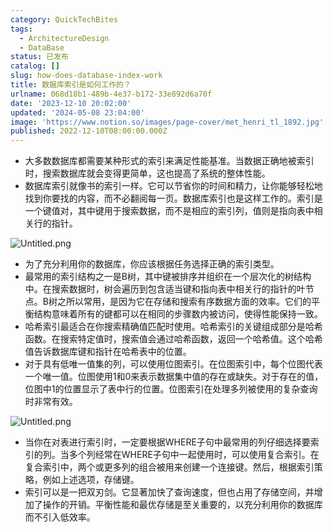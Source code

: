 ```yaml
---
category: QuickTechBites
tags:
  - ArchitectureDesign
  - DataBase
status: 已发布
catalog: []
slug: how-does-database-index-work
title: 数据库索引是如何工作的？
urlname: 068d18b1-489b-4e37-b172-33e892d6a70f
date: '2023-12-10 20:02:00'
updated: '2024-05-08 23:04:00'
image: 'https://www.notion.so/images/page-cover/met_henri_tl_1892.jpg'
published: 2022-12-10T08:00:00.000Z
---
```

- 大多数数据库都需要某种形式的索引来满足性能基准。当数据正确地被索引时，搜索数据库就会变得更简单，这也提高了系统的整体性能。
- 数据库索引就像书的索引一样。它可以节省你的时间和精力，让你能够轻松地找到你要找的内容，而不必翻阅每一页。数据库索引也是这样工作的。索引是一个键值对，其中键用于搜索数据，而不是相应的索引列，值则是指向表中相关行的指针。

![Untitled.png](https://prod-files-secure.s3.us-west-2.amazonaws.com/5d24fe63-e567-4804-86f9-9fdc62e13082/3e87f042-644d-48ab-9a58-227f3d930d71/Untitled.png?X-Amz-Algorithm=AWS4-HMAC-SHA256&X-Amz-Content-Sha256=UNSIGNED-PAYLOAD&X-Amz-Credential=ASIAZI2LB466Z6BPMOD7%2F20250222%2Fus-west-2%2Fs3%2Faws4_request&X-Amz-Date=20250222T053523Z&X-Amz-Expires=3600&X-Amz-Security-Token=IQoJb3JpZ2luX2VjEL3%2F%2F%2F%2F%2F%2F%2F%2F%2F%2FwEaCXVzLXdlc3QtMiJIMEYCIQCzpWtIdnuDJ%2FAVsBOjWf%2By8k4r0E661tHXR4W989PnUQIhANM2Twx%2FtV59BsdZzZCQLmsV%2B%2FfCWZw63bAbwqzAGSvLKogECOb%2F%2F%2F%2F%2F%2F%2F%2F%2F%2FwEQABoMNjM3NDIzMTgzODA1IgzYTYyonS8hHBMnv70q3AP6FPLockrf9%2B13JsL0IXSGs6zpDHAxk%2BSXFHZRXYdZSPGC5FP7ZIX0HtYTdv%2FIgmXi1V%2FoZ3w%2BXTEDGH%2BybwMxZlx%2BMDoVCuvQKZ8zJsjqYUWybDjHTIiBQstjn%2F0qHTBuvjh3dv1rZqvsSQqXPERBpx79vYRUhjywiDj2dhZpe04rlZznTI4gULyTmHWmm3AETpxoHuqSN7MIQhOiRd%2BMFXGN86YxCfBf6japk3AflhwmNKm0bFiKsrPzNrY5Jzt7lCcIyy69GJl5%2BPL6osMbagOc9EoQpYjmEvde5YmgeJqs6SjS%2FzRk6pxxY3zxuVY70zWPo5v7bj55Ry1Tb4MwcV3NOmsLE2O9uyJSKlPnRqwRLONJ%2B7Zem9jvvrBU4be0LxSn2KTUp1Oa06%2BZgU9ajHxO%2FUu%2BqgSenTujbzqaslUwQ8MG88CbWB52lMJ8kGZSfKm0jDFPtTf%2FJR%2FV95sYv51iglkdV3jSgS15ww%2BuF6wA3o4Nw0DCdxWrB4zDy6TQF6JIF8po7FR2SrQ7rPKBVV7jCBPWtpqOXVkL10jeefPZs%2Bl02WZA4eo%2FjtmG9i1FHEF9jlc8iY%2Bq03FKmbVOYtlq2D3bMJ%2FLTtHZ3lfocShnv9BuARe4b7hM0TCkqOW9BjqkAe3v8PnXpOTC7eQaGB5SLuBeLpS%2FSmYVPlYxi6bSmHAEhDG6nGSRe8RFiqCAXib0aP50wmfR7f6ifmBAUvCq6A%2FGuMnyiDcONtQWu2XHXvTJ%2FKq%2FHKu1e2E5tV0qRtPYYshKWZfp5wp1nkKdoR%2BjvrGDuvCPpgzh6aP8hw0w453AoFG5QsGCE4OhJWiT%2Fd7MJSSWmasRjbAJdANqFJ%2FUvadhTefs&X-Amz-Signature=2e149b202a6ae89c451d31e50dd90c3cb6f16487692badeeb1904ef1ba2df827&X-Amz-SignedHeaders=host&x-id=GetObject)

- 为了充分利用你的数据库，你应该根据任务选择正确的索引类型。
- 最常用的索引结构之一是B树，其中键被排序并组织在一个层次化的树结构中。在搜索数据时，树会遍历到包含适当键和指向表中相关行的指针的叶节点。B树之所以常用，是因为它在存储和搜索有序数据方面的效率。它们的平衡结构意味着所有的键都可以在相同的步骤数内被访问，使得性能保持一致。
- 哈希索引最适合在你搜索精确值匹配时使用。哈希索引的关键组成部分是哈希函数。在搜索特定值时，搜索值会通过哈希函数，返回一个哈希值。这个哈希值告诉数据库键和指针在哈希表中的位置。
- 对于具有低唯一值集的列，可以使用位图索引。在位图索引中，每个位图代表一个唯一值。位图使用1和0来表示数据集中值的存在或缺失。对于存在的值，位图中1的位置显示了表中行的位置。位图索引在处理多列被使用的复杂查询时非常有效。

![Untitled.png](https://prod-files-secure.s3.us-west-2.amazonaws.com/5d24fe63-e567-4804-86f9-9fdc62e13082/25e88b4a-737d-484e-85cc-b7fe2444aa3c/Untitled.png?X-Amz-Algorithm=AWS4-HMAC-SHA256&X-Amz-Content-Sha256=UNSIGNED-PAYLOAD&X-Amz-Credential=ASIAZI2LB466Z6BPMOD7%2F20250222%2Fus-west-2%2Fs3%2Faws4_request&X-Amz-Date=20250222T053523Z&X-Amz-Expires=3600&X-Amz-Security-Token=IQoJb3JpZ2luX2VjEL3%2F%2F%2F%2F%2F%2F%2F%2F%2F%2FwEaCXVzLXdlc3QtMiJIMEYCIQCzpWtIdnuDJ%2FAVsBOjWf%2By8k4r0E661tHXR4W989PnUQIhANM2Twx%2FtV59BsdZzZCQLmsV%2B%2FfCWZw63bAbwqzAGSvLKogECOb%2F%2F%2F%2F%2F%2F%2F%2F%2F%2FwEQABoMNjM3NDIzMTgzODA1IgzYTYyonS8hHBMnv70q3AP6FPLockrf9%2B13JsL0IXSGs6zpDHAxk%2BSXFHZRXYdZSPGC5FP7ZIX0HtYTdv%2FIgmXi1V%2FoZ3w%2BXTEDGH%2BybwMxZlx%2BMDoVCuvQKZ8zJsjqYUWybDjHTIiBQstjn%2F0qHTBuvjh3dv1rZqvsSQqXPERBpx79vYRUhjywiDj2dhZpe04rlZznTI4gULyTmHWmm3AETpxoHuqSN7MIQhOiRd%2BMFXGN86YxCfBf6japk3AflhwmNKm0bFiKsrPzNrY5Jzt7lCcIyy69GJl5%2BPL6osMbagOc9EoQpYjmEvde5YmgeJqs6SjS%2FzRk6pxxY3zxuVY70zWPo5v7bj55Ry1Tb4MwcV3NOmsLE2O9uyJSKlPnRqwRLONJ%2B7Zem9jvvrBU4be0LxSn2KTUp1Oa06%2BZgU9ajHxO%2FUu%2BqgSenTujbzqaslUwQ8MG88CbWB52lMJ8kGZSfKm0jDFPtTf%2FJR%2FV95sYv51iglkdV3jSgS15ww%2BuF6wA3o4Nw0DCdxWrB4zDy6TQF6JIF8po7FR2SrQ7rPKBVV7jCBPWtpqOXVkL10jeefPZs%2Bl02WZA4eo%2FjtmG9i1FHEF9jlc8iY%2Bq03FKmbVOYtlq2D3bMJ%2FLTtHZ3lfocShnv9BuARe4b7hM0TCkqOW9BjqkAe3v8PnXpOTC7eQaGB5SLuBeLpS%2FSmYVPlYxi6bSmHAEhDG6nGSRe8RFiqCAXib0aP50wmfR7f6ifmBAUvCq6A%2FGuMnyiDcONtQWu2XHXvTJ%2FKq%2FHKu1e2E5tV0qRtPYYshKWZfp5wp1nkKdoR%2BjvrGDuvCPpgzh6aP8hw0w453AoFG5QsGCE4OhJWiT%2Fd7MJSSWmasRjbAJdANqFJ%2FUvadhTefs&X-Amz-Signature=7eaaff855f4a601d0dc352a42fe7c0b0a8d4596a17d51961ddaf690ec452675b&X-Amz-SignedHeaders=host&x-id=GetObject)

- 当你在对表进行索引时，一定要根据WHERE子句中最常用的列仔细选择要索引的列。当多个列经常在WHERE子句中一起使用时，可以使用复合索引。在复合索引中，两个或更多列的组合被用来创建一个连接键。然后，根据索引策略，例如上述选项，存储键。
- 索引可以是一把双刃剑。它显著加快了查询速度，但也占用了存储空间，并增加了操作的开销。平衡性能和最优存储是至关重要的，以充分利用你的数据库而不引入低效率。
